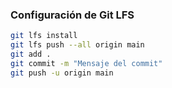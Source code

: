 ### Configuración de Git LFS

```bash
git lfs install
git lfs push --all origin main
git add .
git commit -m "Mensaje del commit"
git push -u origin main
